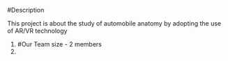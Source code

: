 #Description

This project is about the study of automobile anatomy by adopting the use of AR/VR technology

1. #Our Team size - 2 members
2. 
